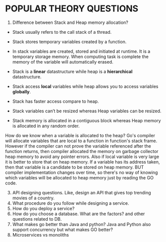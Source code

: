 # POPULAR THEORY QUESTIONS

1. Difference between Stack and Heap memory allocation?
* Stack usually refers to the call stack of a thread.
* Stack stores temporary variables created by a function. 
* In stack variables are created, stored and initiated at runtime. It is a temporary storage memory. When computing task is complete the memory of the variable will automatically erased.

* Stack is a **linear** datastructure while heap is a **hierarchical** datastructure.
* Stack access **local** variables while heap allows you to access variables **globally**.
* Stack has faster access compare to heap.
* Stack variables can’t be resized whereas Heap variables can be resized.
* Stack memory is allocated in a contiguous block whereas Heap memory is allocated in any random order.

How do we know when a variable is allocated to the heap?
Go's compiler will allocate variables that are local to a function in function's stack frame. However if the compiler can not prove the variable referenced after the function returns, then compiler allocated the memory on garbage collector heap memory to avoid any pointer errors. 
Also if local variable is very large it is better to store that on heap memory.
If a variable has its address taken, then that variable is a candidate to be stored on heap memory.
BUT compiler implementation changes over time, so there's no way of knowing which variables will be allocated to heap memory just by reading the GO code.  


3. API designing questions. Like, design an API that gives top trending movies of a country. 
4. What procedure do you follow while designing a service. 
5. How do you deploy a service? 
6. How do you choose a database. What are the factors? and other questions related to DB.
7. What makes go better than Java and python? Java and Python also support concurrency but what makes GO better?
8. Microservices vs monoliths